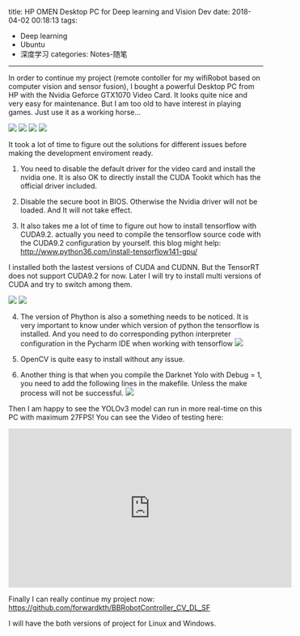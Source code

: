 title: HP OMEN Desktop PC for Deep learning and Vision Dev
date: 2018-04-02 00:18:13
tags:
- Deep learning
- Ubuntu
- 深度学习
categories: Notes-随笔
---

<meta name="referrer" content="no-referrer" />

In order to continue my project (remote contoller for my wifiRobot based on computer vision and sensor fusion), I bought a powerful Desktop PC from HP with the Nvidia Geforce GTX1070 Video Card. It looks quite nice and very easy for maintenance. But I am too old to have interest in playing games. Just use it as a working horse...

![](https://github.com/forwardkth/image/tree/master/weibo/74505a4cgy1frlwtesrlpj22c0340kjm?raw=true)
![](https://github.com/forwardkth/image/tree/master/weibo/74505a4cgy1frlwt4rv50j22c03404qq?raw=true)
![](https://github.com/forwardkth/image/tree/master/weibo/74505a4cgy1frlwu19befj23402c07wj?raw=true)
![](https://github.com/forwardkth/image/tree/master/weibo/74505a4cgy1frlwuctqswj23402c0x6q?raw=true)

It took a lot of time to figure out the solutions for different issues before making the development enviroment ready.

1. You need to disable the default driver for the video card and install the nvidia one. It is also OK to directly install the CUDA Tookit which has the official driver included.

2. Disable the secure boot in BIOS. Otherwise the Nvidia driver will not be loaded. And It will not take effect.

3. It also takes me a lot of time to figure out how to install tensorflow with CUDA9.2.
actually you need to compile the tensorflow source code with the CUDA9.2 configuration by yourself. this blog might help:  http://www.python36.com/install-tensorflow141-gpu/

I installed both the lastest versions of CUDA and CUDNN. But the TensorRT does not support CUDA9.2 for now. Later I will try to install multi versions of CUDA and try to switch among them.

![](https://github.com/forwardkth/image/tree/master/weibo/74505a4cgy1frmxjykddej23402c0e82?raw=true)
![](https://github.com/forwardkth/image/tree/master/weibo/74505a4cgy1frmxk74fhdj23402c0e82?raw=true)

4. The version of Phython is also a something needs to be noticed. It is very important to know under which version of python the tensorflow is installed. And you need to do corresponding python interpreter configuration in the Pycharm IDE when working with tensorflow
![](https://github.com/forwardkth/image/tree/master/weibo/74505a4cgy1frn6qe1itqj21h80rmagc?raw=true)


5. OpenCV is quite easy to install without any issue.

6. Another thing is that when you compile the Darknet Yolo with Debug = 1, you need to add the following lines in the makefile. Unless the make process will not be successful.
![](https://github.com/forwardkth/image/tree/master/weibo/74505a4cgy1frn6qdjc88j20p30kc413?raw=true)

Then I am happy to see the YOLOv3 model can run in more real-time on this PC with maximum 27FPS!
You can see the Video of testing here:

<iframe width="560" height="315" src="https://www.youtube.com/embed/Y1jZm1aZNGg" frameborder="0" allow="autoplay; encrypted-media" allowfullscreen></iframe>

Finally I can really continue my project now: https://github.com/forwardkth/BBRobotController_CV_DL_SF

I will have the both versions of project for Linux and Windows.

 


